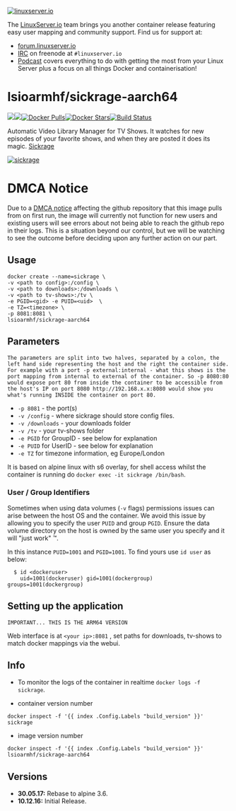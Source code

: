 [linuxserverurl]: https://linuxserver.io
[forumurl]: https://forum.linuxserver.io
[ircurl]: https://www.linuxserver.io/irc/
[podcasturl]: https://www.linuxserver.io/podcast/
[appurl]: https://sickrage.github.io/
[hub]: https://hub.docker.com/r/lsioarmhf/sickrage-aarch64/

[![linuxserver.io](https://raw.githubusercontent.com/linuxserver/docker-templates/master/linuxserver.io/img/linuxserver_medium.png)][linuxserverurl]

The [LinuxServer.io][linuxserverurl] team brings you another container release featuring easy user mapping and community support. Find us for support at:
* [forum.linuxserver.io][forumurl]
* [IRC][ircurl] on freenode at `#linuxserver.io`
* [Podcast][podcasturl] covers everything to do with getting the most from your Linux Server plus a focus on all things Docker and containerisation!

# lsioarmhf/sickrage-aarch64
[![](https://images.microbadger.com/badges/version/lsioarmhf/sickrage-aarch64.svg)](https://microbadger.com/images/lsioarmhf/sickrage-aarch64 "Get your own version badge on microbadger.com")[![](https://images.microbadger.com/badges/image/lsioarmhf/sickrage-aarch64.svg)](http://microbadger.com/images/lsioarmhf/sickrage-aarch64 "Get your own image badge on microbadger.com")[![Docker Pulls](https://img.shields.io/docker/pulls/lsioarmhf/sickrage-aarch64.svg)][hub][![Docker Stars](https://img.shields.io/docker/stars/lsioarmhf/sickrage-aarch64.svg)][hub][![Build Status](https://ci.linuxserver.io/buildStatus/icon?job=Docker-Builders/arm64/arm64-sickrage)](https://ci.linuxserver.io/job/Docker-Builders/job/arm64/job/arm64-sickrage/)

Automatic Video Library Manager for TV Shows. It watches for new episodes of your favorite shows, and when they are posted it does its magic. [Sickrage](https://sickrage.github.io/)

[![sickrage](https://raw.githubusercontent.com/linuxserver/docker-templates/master/linuxserver.io/img/sickrage-banner.png)][appurl]


# DMCA Notice
Due to a [DMCA notice](https://github.com/github/dmca/blob/master/2017/2017-07-17-SiCKRAGE.md) affecting the github repository that this image pulls from on first run, the image will currently not function for new users and existing users will see errors about not being able to reach the github repo in their logs.
This is a situation beyond our control, but we will be watching to see the outcome before deciding upon any further action on our part.

## Usage

```
docker create --name=sickrage \
-v <path to config>:/config \
-v <path to downloads>:/downloads \
-v <path to tv-shows>:/tv \
-e PGID=<gid> -e PUID=<uid>  \
-e TZ=<timezone> \
-p 8081:8081 \
lsioarmhf/sickrage-aarch64
```

## Parameters

`The parameters are split into two halves, separated by a colon, the left hand side representing the host and the right the container side. 
For example with a port -p external:internal - what this shows is the port mapping from internal to external of the container.
So -p 8080:80 would expose port 80 from inside the container to be accessible from the host's IP on port 8080
http://192.168.x.x:8080 would show you what's running INSIDE the container on port 80.`


* `-p 8081` - the port(s)
* `-v /config` - where sickrage should store config files.
* `-v /downloads` - your downloads folder
* `-v /tv` - your tv-shows folder
* `-e PGID` for GroupID - see below for explanation
* `-e PUID` for UserID - see below for explanation
* `-e TZ` for timezone information, eg Europe/London

It is based on alpine linux with s6 overlay, for shell access whilst the container is running do `docker exec -it sickrage /bin/bash`.

### User / Group Identifiers

Sometimes when using data volumes (`-v` flags) permissions issues can arise between the host OS and the container. We avoid this issue by allowing you to specify the user `PUID` and group `PGID`. Ensure the data volume directory on the host is owned by the same user you specify and it will "just work" ™.

In this instance `PUID=1001` and `PGID=1001`. To find yours use `id user` as below:

```
  $ id <dockeruser>
    uid=1001(dockeruser) gid=1001(dockergroup) groups=1001(dockergroup)
```

## Setting up the application 
`IMPORTANT... THIS IS THE ARM64 VERSION`

Web interface is at `<your ip>:8081` , set paths for downloads, tv-shows to match docker mappings via the webui.


## Info

* To monitor the logs of the container in realtime `docker logs -f sickrage`.

* container version number 

`docker inspect -f '{{ index .Config.Labels "build_version" }}' sickrage`

* image version number

`docker inspect -f '{{ index .Config.Labels "build_version" }}' lsioarmhf/sickrage-aarch64`

## Versions

+ **30.05.17:** Rebase to alpine 3.6.
+ **10.12.16:** Initial Release.
